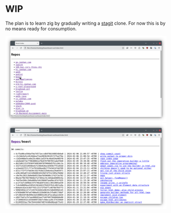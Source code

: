 # WIP

The plan is to learn zig by gradually writing a [stagit][1] clone.
For now this is by no means ready for consumption.

![](screenshot1.png)
![](screenshot2.png)

[1]: https://codemadness.org/stagit.html

